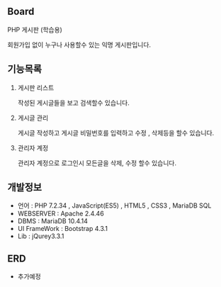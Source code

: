 ## Board
PHP 게시판 (학습용)

회원가입 없이 누구나 사용할수 있는 익명 게시판입니다.
## 기능목록
1. 게시판 리스트

   작성된 게시글들을 보고 검색할수 있습니다.

2. 게시글 관리

   게시글 작성하고 게시글 비밀번호를 입력하고 수정 , 삭제등을 할수 있습니다.

3. 관리자 계정

    관리자 계정으로 로그인시 모든글을 삭제, 수정 할수 있습니다.

## 개발정보
- 언어 : PHP 7.2.34 , JavaScript(ES5) , HTML5 , CSS3 , MariaDB SQL
- WEBSERVER : Apache 2.4.46
- DBMS : MariaDB 10.4.14
- UI FrameWork : Bootstrap 4.3.1
- Lib : jQurey3.3.1

## ERD
- 추가예정





